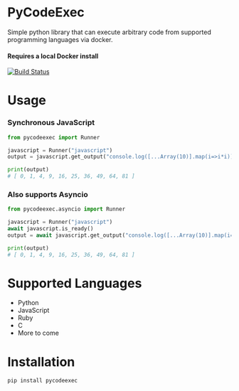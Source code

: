 # PyCodeExec
Simple python library that can execute arbitrary code from supported programming languages via docker.
#### Requires a local Docker install

[![Build Status](https://jenkins.isogen.net/buildStatus/icon?job=pycodeexec)](https://jenkins.isogen.net/job/pycodeexec/)

# Usage

### Synchronous JavaScript 
```python
from pycodeexec import Runner

javascript = Runner("javascript")
output = javascript.get_output("console.log([...Array(10)].map(i=>i*i))")

print(output) 
# [ 0, 1, 4, 9, 16, 25, 36, 49, 64, 81 ]
```

### Also supports Asyncio
```python
from pycodeexec.asyncio import Runner

javascript = Runner("javascript")
await javascript.is_ready()
output = await javascript.get_output("console.log([...Array(10)].map(i=>i*i))")

print(output)
# [ 0, 1, 4, 9, 16, 25, 36, 49, 64, 81 ]

```

# Supported Languages
* Python
* JavaScript
* Ruby
* C
* More to come

# Installation
```bash
pip install pycodeexec
```
